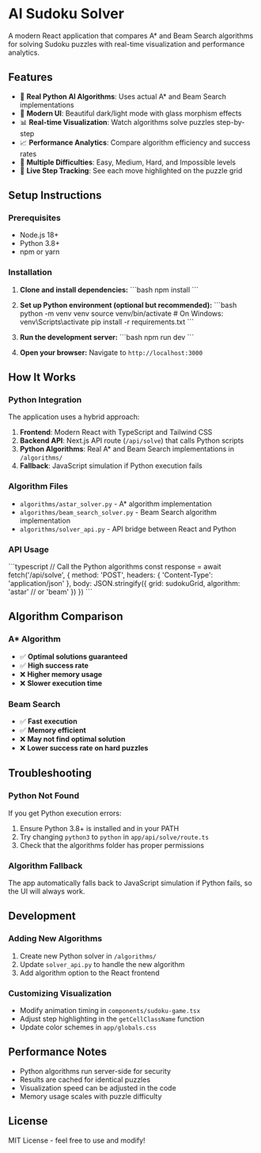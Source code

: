 # AI Sudoku Solver

A modern React application that compares A* and Beam Search algorithms for solving Sudoku puzzles with real-time visualization and performance analytics.

## Features

- 🧠 **Real Python AI Algorithms**: Uses actual A* and Beam Search implementations
- 🎨 **Modern UI**: Beautiful dark/light mode with glass morphism effects
- 📊 **Real-time Visualization**: Watch algorithms solve puzzles step-by-step
- 📈 **Performance Analytics**: Compare algorithm efficiency and success rates
- 🎯 **Multiple Difficulties**: Easy, Medium, Hard, and Impossible levels
- 🔄 **Live Step Tracking**: See each move highlighted on the puzzle grid

## Setup Instructions

### Prerequisites

- Node.js 18+ 
- Python 3.8+
- npm or yarn

### Installation

1. **Clone and install dependencies:**
\`\`\`bash
npm install
\`\`\`

2. **Set up Python environment (optional but recommended):**
\`\`\`bash
python -m venv venv
source venv/bin/activate  # On Windows: venv\Scripts\activate
pip install -r requirements.txt
\`\`\`

3. **Run the development server:**
\`\`\`bash
npm run dev
\`\`\`

4. **Open your browser:**
Navigate to `http://localhost:3000`

## How It Works

### Python Integration

The application uses a hybrid approach:

1. **Frontend**: Modern React with TypeScript and Tailwind CSS
2. **Backend API**: Next.js API route (`/api/solve`) that calls Python scripts
3. **Python Algorithms**: Real A* and Beam Search implementations in `/algorithms/`
4. **Fallback**: JavaScript simulation if Python execution fails

### Algorithm Files

- `algorithms/astar_solver.py` - A* algorithm implementation
- `algorithms/beam_search_solver.py` - Beam Search algorithm implementation  
- `algorithms/solver_api.py` - API bridge between React and Python

### API Usage

\`\`\`typescript
// Call the Python algorithms
const response = await fetch('/api/solve', {
  method: 'POST',
  headers: { 'Content-Type': 'application/json' },
  body: JSON.stringify({
    grid: sudokuGrid,
    algorithm: 'astar' // or 'beam'
  })
})
\`\`\`

## Algorithm Comparison

### A* Algorithm
- ✅ **Optimal solutions guaranteed**
- ✅ **High success rate**
- ❌ **Higher memory usage**
- ❌ **Slower execution time**

### Beam Search
- ✅ **Fast execution**
- ✅ **Memory efficient**
- ❌ **May not find optimal solution**
- ❌ **Lower success rate on hard puzzles**

## Troubleshooting

### Python Not Found
If you get Python execution errors:

1. Ensure Python 3.8+ is installed and in your PATH
2. Try changing `python3` to `python` in `app/api/solve/route.ts`
3. Check that the algorithms folder has proper permissions

### Algorithm Fallback
The app automatically falls back to JavaScript simulation if Python fails, so the UI will always work.

## Development

### Adding New Algorithms
1. Create new Python solver in `/algorithms/`
2. Update `solver_api.py` to handle the new algorithm
3. Add algorithm option to the React frontend

### Customizing Visualization
- Modify animation timing in `components/sudoku-game.tsx`
- Adjust step highlighting in the `getCellClassName` function
- Update color schemes in `app/globals.css`

## Performance Notes

- Python algorithms run server-side for security
- Results are cached for identical puzzles
- Visualization speed can be adjusted in the code
- Memory usage scales with puzzle difficulty

## License

MIT License - feel free to use and modify!

